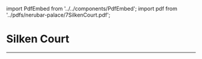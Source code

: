 import PdfEmbed from '../../components/PdfEmbed';
import pdf from '../pdfs/nerubar-palace/7SilkenCourt.pdf';

# Silken Court
---

<PdfEmbed src={pdf} />